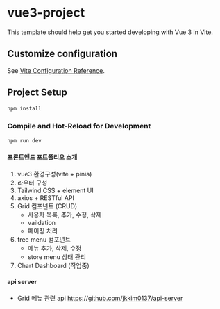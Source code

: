 # vue3-project

This template should help get you started developing with Vue 3 in Vite.

## Customize configuration

See [Vite Configuration Reference](https://vitejs.dev/config/).

## Project Setup

```sh
npm install
```

### Compile and Hot-Reload for Development

```sh
npm run dev
```


#### 프론트엔드 포트폴리오 소개 
1. vue3 환경구성(vite + pinia)
2. 라우터 구성
4. Tailwind CSS + element UI
5. axios + RESTful API
6. Grid 컴포넌트 (CRUD)
   - 사용자 목록, 추가, 수정, 삭제
   - vaildation
   - 페이징 처리
7. tree menu 컴포넌트
   - 메뉴 추가, 삭제, 수정
   - store menu 상태 관리
8. Chart Dashboard (작업중)

#### api server
- Grid 메뉴 관련 api 
https://github.com/jkkim0137/api-server
